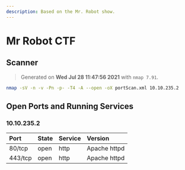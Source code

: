 ```yaml
---
description: Based on the Mr. Robot show.
---
```


# Mr Robot CTF

## Scanner

> Generated on **Wed Jul 28 11:47:56 2021** with `nmap 7.91`.

```bash
nmap -sV -n -v -Pn -p- -T4 -A --open -oX portScan.xml 10.10.235.2
```

## Open Ports and Running Services

### 10.10.235.2

| Port | State | Service | Version |
| :--- | :--- | :--- | :--- |
| 80/tcp | open | http | Apache httpd |
| 443/tcp | open | http | Apache httpd |

